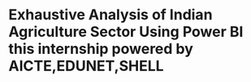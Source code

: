 # Exhaustive Analysis of Indian Agriculture Sector Using Power BI this internship powered by AICTE,EDUNET,SHELL
